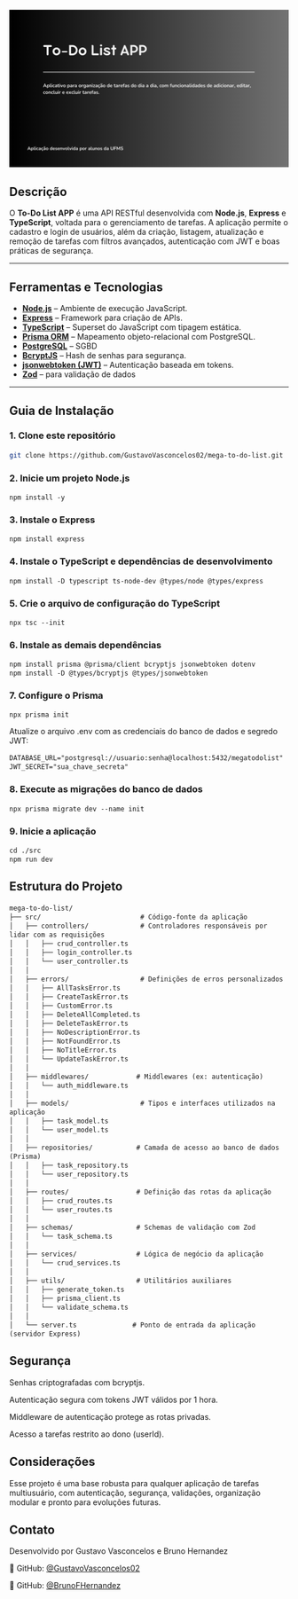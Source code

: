 
![image_banner](images/banner.png)

## Descrição

O **To-Do List APP** é uma API RESTful desenvolvida com **Node.js**, **Express** e **TypeScript**, voltada para o gerenciamento de tarefas. A aplicação permite o cadastro e login de usuários, além da criação, listagem, atualização e remoção de tarefas com filtros avançados, autenticação com JWT e boas práticas de segurança.

---

## Ferramentas e Tecnologias

- **[Node.js](https://nodejs.org/)** – Ambiente de execução JavaScript.
- **[Express](https://expressjs.com/)** – Framework para criação de APIs.
- **[TypeScript](https://www.typescriptlang.org/)** – Superset do JavaScript com tipagem estática.
- **[Prisma ORM](https://www.prisma.io/)** – Mapeamento objeto-relacional com PostgreSQL.
- **[PostgreSQL](https://www.postgresql.org/)** – SGBD  
- **[BcryptJS](https://github.com/dcodeIO/bcrypt.js/)** – Hash de senhas para segurança.
- **[jsonwebtoken (JWT)](https://jwt.io/)** – Autenticação baseada em tokens.
- **[Zod](https://zod.dev/)** – para validação de dados

---

## Guia de Instalação

### 1. Clone este repositório
```bash
git clone https://github.com/GustavoVasconcelos02/mega-to-do-list.git
```
### 2. Inicie um projeto Node.js
```
npm install -y
```
### 3. Instale o Express
```
npm install express
```
### 4. Instale o TypeScript e dependências de desenvolvimento
```
npm install -D typescript ts-node-dev @types/node @types/express
```
### 5. Crie o arquivo de configuração do TypeScript
```
npx tsc --init
```
### 6. Instale as demais dependências
```
npm install prisma @prisma/client bcryptjs jsonwebtoken dotenv
npm install -D @types/bcryptjs @types/jsonwebtoken
```
### 7. Configure o Prisma
```
npx prisma init
```

Atualize o arquivo .env com as credenciais do banco de dados e segredo JWT:
```
DATABASE_URL="postgresql://usuario:senha@localhost:5432/megatodolist"
JWT_SECRET="sua_chave_secreta"
```
### 8. Execute as migrações do banco de dados
```
npx prisma migrate dev --name init
```
### 9. Inicie a aplicação
```
cd ./src
npm run dev
```

## Estrutura do Projeto
```
mega-to-do-list/
├── src/                         # Código-fonte da aplicação
│   ├── controllers/             # Controladores responsáveis por lidar com as requisições
│   │   ├── crud_controller.ts
│   │   ├── login_controller.ts
│   │   └── user_controller.ts
│   │
│   ├── errors/                  # Definições de erros personalizados
│   │   ├── AllTasksError.ts
│   │   ├── CreateTaskError.ts
│   │   ├── CustomError.ts
│   │   ├── DeleteAllCompleted.ts
│   │   ├── DeleteTaskError.ts
│   │   ├── NoDescriptionError.ts
│   │   ├── NotFoundError.ts
│   │   ├── NoTitleError.ts
│   │   └── UpdateTaskError.ts
│   │
│   ├── middlewares/            # Middlewares (ex: autenticação)
│   │   └── auth_middleware.ts
│   │
│   ├── models/                  # Tipos e interfaces utilizados na aplicação
│   │   ├── task_model.ts
│   │   └── user_model.ts
│   │
│   ├── repositories/           # Camada de acesso ao banco de dados (Prisma)
│   │   ├── task_repository.ts
│   │   └── user_repository.ts
│   │
│   ├── routes/                 # Definição das rotas da aplicação
│   │   ├── crud_routes.ts
│   │   └── user_routes.ts
│   │
│   ├── schemas/                # Schemas de validação com Zod
│   │   └── task_schema.ts
│   │
│   ├── services/               # Lógica de negócio da aplicação
│   │   └── crud_services.ts
│   │
│   ├── utils/                  # Utilitários auxiliares
│   │   ├── generate_token.ts
│   │   ├── prisma_client.ts
│   │   └── validate_schema.ts
│   │
│   └── server.ts              # Ponto de entrada da aplicação (servidor Express)

```

## Segurança
Senhas criptografadas com bcryptjs.

Autenticação segura com tokens JWT válidos por 1 hora.

Middleware de autenticação protege as rotas privadas.

Acesso a tarefas restrito ao dono (userId).

## Considerações
Esse projeto é uma base robusta para qualquer aplicação de tarefas multiusuário, com autenticação, segurança, validações, organização modular e pronto para evoluções futuras.

## Contato
Desenvolvido por Gustavo Vasconcelos e Bruno Hernandez

🔗 GitHub: [@GustavoVasconcelos02](https://github.com/GustavoVasconcelos02)

🔗 GitHub: [@BrunoFHernandez](https://github.com/BrunoFHernandez)

